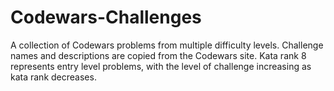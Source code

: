 # Codewars-Challenges
A collection of Codewars problems from multiple difficulty levels. Challenge names and descriptions are copied from the Codewars site.
Kata rank 8 represents entry level problems, with the level of challenge increasing as kata rank decreases.
